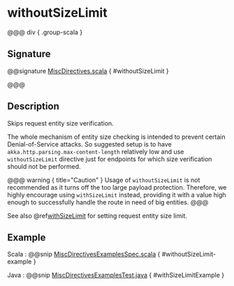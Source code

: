 # withoutSizeLimit

@@@ div { .group-scala }

## Signature

@@signature [MiscDirectives.scala](/http/src/main/scala/akka/http/scaladsl/server/directives/MiscDirectives.scala) { #withoutSizeLimit }

@@@

## Description

Skips request entity size verification.

The whole mechanism of entity size checking is intended to prevent certain Denial-of-Service attacks.
So suggested setup is to have `akka.http.parsing.max-content-length` relatively low and use `withoutSizeLimit`
directive just for endpoints for which size verification should not be performed.

@@@ warning { title="Caution" }
Usage of `withoutSizeLimit` is not recommended as it turns off the too large payload protection. Therefore, we highly 
encourage using `withSizeLimit` instead, providing it with a value high enough to successfully handle the 
route in need of big entities.
@@@

See also @ref[withSizeLimit](withSizeLimit.md) for setting request entity size limit.

## Example

Scala
:  @@snip [MiscDirectivesExamplesSpec.scala](/docs/src/test/scala/docs/http/scaladsl/server/directives/MiscDirectivesExamplesSpec.scala) { #withoutSizeLimit-example }

Java
:  @@snip [MiscDirectivesExamplesTest.java](/docs/src/test/java/docs/http/javadsl/server/directives/MiscDirectivesExamplesTest.java) { #withSizeLimitExample }
